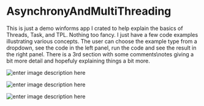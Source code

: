 # AsynchronyAndMultiThreading

This is just a demo winforms app I crated to help explain the basics of Threads, Task, and TPL. Nothing too fancy. I just have a few code examples illustrating various concepts. The user can choose the example type from a dropdown, see the code in the left panel, run the code and see the result in the right panel. There is a 3rd section with some comments\notes giving a bit more detail and hopefuly explaining things a bit more.

![enter image description here](https://res.cloudinary.com/dngjhgdql/image/upload/v1710775283/screen_birp2g.png)

![enter image description here](https://res.cloudinary.com/dngjhgdql/image/upload/v1710735715/image_1_gktkdi.png)

![enter image description here](https://res.cloudinary.com/dngjhgdql/image/upload/v1710735715/image_2_almltq.png)
